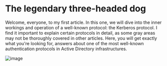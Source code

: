 # The legendary three-headed dog

Welcome, everyone, to my first article. In this one, we will dive into the inner workings and operation of a well-known protocol: the Kerberos protocol. I find it important to explain certain protocols in detail, as some gray areas may not be thoroughly covered in other articles. Here, you will get exactly what you're looking for, answers about one of the most well-known authentication protocols in Active Directory infrastructures.

![image](https://github.com/user-attachments/assets/953cad56-d081-45b4-be0d-43039fc676eb)
